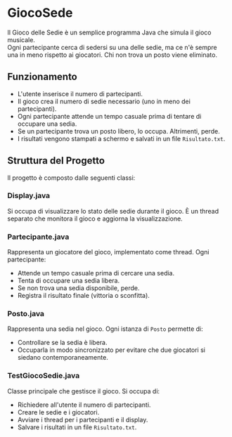 # GiocoSede

Il Gioco delle Sedie è un semplice programma Java che simula il gioco musicale.  
Ogni partecipante cerca di sedersi su una delle sedie, ma ce n'è sempre una in meno rispetto ai giocatori. Chi non trova un posto viene eliminato.

## Funzionamento

- L'utente inserisce il numero di partecipanti.
- Il gioco crea il numero di sedie necessario (uno in meno dei partecipanti).
- Ogni partecipante attende un tempo casuale prima di tentare di occupare una sedia.
- Se un partecipante trova un posto libero, lo occupa. Altrimenti, perde.
- I risultati vengono stampati a schermo e salvati in un file `Risultato.txt`.

## Struttura del Progetto

Il progetto è composto dalle seguenti classi:

### Display.java
Si occupa di visualizzare lo stato delle sedie durante il gioco. È un thread separato che monitora il gioco e aggiorna la visualizzazione.

### Partecipante.java
Rappresenta un giocatore del gioco, implementato come thread. Ogni partecipante:
- Attende un tempo casuale prima di cercare una sedia.
- Tenta di occupare una sedia libera.
- Se non trova una sedia disponibile, perde.
- Registra il risultato finale (vittoria o sconfitta).

### Posto.java
Rappresenta una sedia nel gioco. Ogni istanza di `Posto` permette di:
- Controllare se la sedia è libera.
- Occuparla in modo sincronizzato per evitare che due giocatori si siedano contemporaneamente.

### TestGiocoSedie.java
Classe principale che gestisce il gioco. Si occupa di:
- Richiedere all'utente il numero di partecipanti.
- Creare le sedie e i giocatori.
- Avviare i thread per i partecipanti e il display.
- Salvare i risultati in un file `Risultato.txt`.
